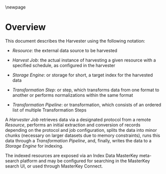 \newpage

# Overview #

This document describes the Harvester using the following notation:

*   _Resource_: the external data source to be harvested

*   _Harvest Job_: the actual instance of harvesting a given resource with a specified schedule, as configured in the harvester

*   _Storage Engine_: or storage for short, a target index for the harvested data 
<!---
    D: THIS IS NOT CLEAR. Is it a designated Solr index into which the harvested data is placed for future indexing and/or retrieval?
    Jakub: yes, although in principle it could be something else, e.g simple
    filesystem.
    DS: I think the answer is YES, but not sure what you by designated. The data from each job will become a (sub)database (the Z39.50 term) on that indexing server (currently only Solr). 
    Yes this will be retrival through exposed url in a Toroid]
-->

*   _Transformation Step_: or step, which transforms data from one format to another or performs normalizations within the same format

*   _Transformation Pipeline_: or transformation, which consists of an ordered list of multiple Transformation Steps

A _Harvester Job_ retrieves data via a designated protocol from a remote _Resource_, performs an initial extraction and conversion of records depending on the protocol and job configuration, splits the data into minor chunks (necessary on larger datasets due to memory constraints), runs this data through a _Transformation Pipeline_, and, finally, writes the data to a _Storage Engine_ for indexing.

The indexed resources are exposed via an Index Data MasterKey meta-search platform and may be configured for searching in the  MasterKey search UI, or used through MasterKey Connect. 
